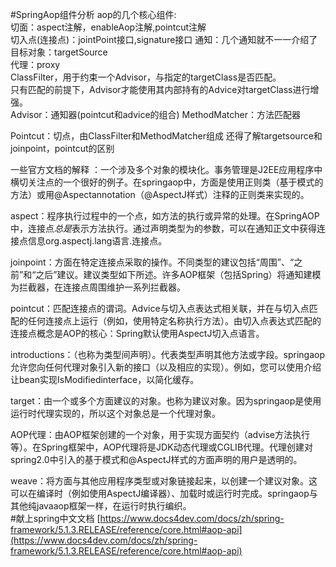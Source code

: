 #SpringAop组件分析
aop的几个核心组件:  
切面：aspect注解，enableAop注解,pointcut注解  
切入点(连接点)：jointPoint接口,signature接口 
通知：几个通知就不一一介绍了
目标对象：targetSource  
代理：proxy   
ClassFilter，用于约束一个Advisor，与指定的targetClass是否匹配。  
只有匹配的前提下，Advisor才能使用其内部持有的Advice对targetClass进行增强。  
Advisor：通知器(pointcut和advice的组合)
MethodMatcher：方法匹配器  

Pointcut：切点，由ClassFilter和MethodMatcher组成
还得了解targetsource和joinpoint，pointcut的区别  

一些官方文档的解释
：一个涉及多个对象的模块化。事务管理是J2EE应用程序中横切关注点的一个很好的例子。在springaop中，方面是使用正则类（基于模式的方法）或用@Aspectannotation（@AspectJ样式）注释的正则类来实现的。

aspect：程序执行过程中的一个点，如方法的执行或异常的处理。在SpringAOP中，连接点*总是*表示方法执行。通过声明类型为的参数，可以在通知正文中获得连接点信息org.aspectj.lang语言.连接点。

joinpoint：方面在特定连接点采取的操作。不同类型的建议包括“周围”、“之前”和“之后”建议。建议类型如下所述。许多AOP框架（包括Spring）将通知建模为拦截器，在连接点周围维护一系列拦截器。

pointcut：匹配连接点的谓词。Advice与切入点表达式相关联，并在与切入点匹配的任何连接点上运行（例如，使用特定名称执行方法）。由切入点表达式匹配的连接点概念是AOP的核心：Spring默认使用AspectJ切入点语言。

introductions：（也称为类型间声明）。代表类型声明其他方法或字段。springaop允许您向任何代理对象引入新的接口（以及相应的实现）。例如，您可以使用介绍让bean实现IsModifiedinterface，以简化缓存。

target：由一个或多个方面建议的对象。也称为建议对象。因为springaop是使用运行时代理实现的，所以这个对象总是一个代理对象。

AOP代理：由AOP框架创建的一个对象，用于实现方面契约（advise方法执行等）。在Spring框架中，AOP代理将是JDK动态代理或CGLIB代理。代理创建对spring2.0中引入的基于模式和@AspectJ样式的方面声明的用户是透明的。

weave：将方面与其他应用程序类型或对象链接起来，以创建一个建议对象。这可以在编译时（例如使用AspectJ编译器）、加载时或运行时完成。springaop与其他纯javaaop框架一样，在运行时执行编织。  
#献上spring中文文档
[https://www.docs4dev.com/docs/zh/spring-framework/5.1.3.RELEASE/reference/core.html#aop-api](https://www.docs4dev.com/docs/zh/spring-framework/5.1.3.RELEASE/reference/core.html#aop-api)